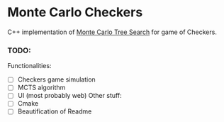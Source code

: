 # Monte Carlo Checkers
C++ implementation of [Monte Carlo Tree Search](https://en.wikipedia.org/wiki/Monte_Carlo_tree_search) for game of Checkers.

### TODO:
 Functionalities:
 - [ ] Checkers game simulation
 - [ ] MCTS algorithm
 - [ ] UI (most probably web)
 Other stuff:
 - [ ] Cmake
 - [ ] Beautification of Readme